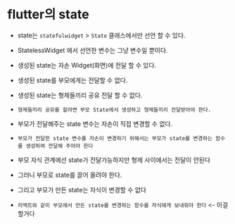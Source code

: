 # flutter의 state

- state는 `statefulwidget` > `State` 클래스에서만 선언 할 수 있다.
- StatelessWidget 에서 선언한 변수는 그냥 변수일 뿐이다.
- 생성된 state는 자손 Widget(화면)에 전달 할 수 있다.
- 생성된 state를 부모에게는 전달할 수 없다.
- 생성된 state는 형제들끼리 공유 전달 할 수 없다.
- `형제들끼리 공유를 할려면 부모 State에서 생성하고 형제들끼리 전달받아야 한다.`
- 부모가 전달해주는 state 변수는 자손이 직접 변경할 수 없다.
- `부모가 전달한 state 변수를 자손이 변경하기 위해서는 부모가 state를 변경하는 함수를 생성하여 전달해 주어야 한다`

- 부모 자식 관계에선 state가 전달가능하지만 형제 사이에서는 전달이 안된다
- 그러니 부모로 state를 끌어 올려야 한다.
- 그리고 부모가 만든 state는 자식이 변경할 수 없다
- `리액트와 같이 부모에서 만든 state를 변경하는 함수를 자식에게 보내줘야 한다` <- 이걸 할거다
